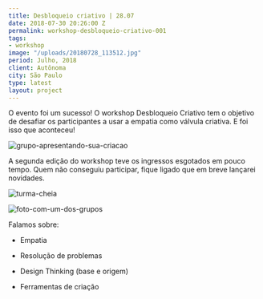 ```yaml
---
title: Desbloqueio criativo | 28.07
date: 2018-07-30 20:26:00 Z
permalink: workshop-desbloqueio-criativo-001
tags:
- workshop
image: "/uploads/20180728_113512.jpg"
period: Julho, 2018
client: Autônoma
city: São Paulo
type: latest
layout: project
---
```


O evento foi um sucesso! O workshop Desbloqueio Criativo tem o objetivo de desafiar os participantes a usar a empatia como válvula criativa. E foi isso que aconteceu!

![grupo-apresentando-sua-criacao](/uploads/38125813_1095623317261622_3549629460410007552_o.jpg)

A segunda edição do workshop teve os ingressos esgotados em pouco tempo. Quem não conseguiu participar, fique ligado que em breve lançarei novidades.

![turma-cheia](/uploads/37994176_1095623273928293_3472269475842097152_o.jpg)

![foto-com-um-dos-grupos](/uploads/38000004_1095623370594950_4313586563343712256_o.jpg)

Falamos sobre:

* Empatia

* Resolução de problemas

* Design Thinking (base e origem)

* Ferramentas de criação